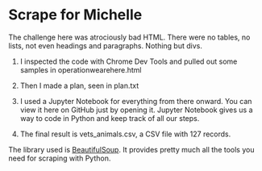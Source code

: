 # Scrape for Michelle

The challenge here was atrociously bad HTML. There were no tables, no lists, not even headings and paragraphs. Nothing but divs.

1. I inspected the code with Chrome Dev Tools and pulled out some samples in operationwearehere.html

2. Then I made a plan, seen in plan.txt

3. I used a Jupyter Notebook for everything from there onward. You can view it here on GitHub just by opening it. Jupyter Notebook gives us a way to code in Python and keep track of all our steps.

4. The final result is vets_animals.csv, a CSV file with 127 records.

The library used is [BeautifulSoup](https://www.crummy.com/software/BeautifulSoup/bs4/doc/). It provides pretty much all the tools you need for scraping with Python.
